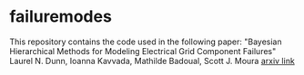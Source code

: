# failuremodes

This repository contains the code used in the following paper:
"Bayesian Hierarchical Methods for Modeling Electrical Grid Component Failures" Laurel N. Dunn, Ioanna Kavvada, Mathilde Badoual, Scott J. Moura
[arxiv link](https://arxiv.org/abs/2001.07597)
